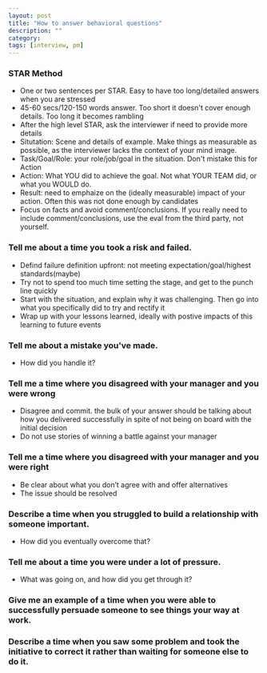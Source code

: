 ```yaml
---
layout: post
title: "How to answer behavioral questions" 
description: ""
category: 
tags: [interview, pm]
--- 
```


### STAR Method

* One or two sentences per STAR. Easy to have too long/detailed answers when you are stressed
 * 45-60 secs/120-150 words answer. Too short it doesn't cover enough details. Too long it becomes rambling 
 * After the high level STAR, ask the interviewer if need to provide more details
* Situtation: Scene and details of example. Make things as measurable as possible, as the interviewer lacks the context of your mind image.
* Task/Goal/Role: your role/job/goal in the situation. Don't mistake this for Action 
* Action: What YOU did to achieve the goal. Not what YOUR TEAM did, or what you WOULD do.
* Result: need to emphaize on the (ideally measurable) impact of your action. Often this was not done enough by candidates
* Focus on facts and avoid comment/conclusions. If you really need to include comment/conclusions, use the eval from the third party, not yourself.

### Tell me about a time you took a risk and failed. 
* Defind failure definition upfront: not meeting expectation/goal/highest standards(maybe)
* Try not to spend too much time setting the stage, and get to the punch line quickly
* Start with the situation, and explain why it was challenging. Then go into what you specifically did to try and rectify it
* Wrap up with your lessons learned, ideally with postive impacts of this learning to future events

### Tell me about a mistake you've made. 
* How did you handle it?

### Tell me a time where you disagreed with your manager and you were wrong
* Disagree and commit. the bulk of your answer should be talking about how you delivered successfully in spite of not being on board with the initial decision
* Do not use stories of winning a battle against your manager

### Tell me a time where you disagreed with your manager and you were right
* Be clear about what you don’t agree with and offer alternatives
* The issue should be resolved

### Describe a time when you struggled to build a relationship with someone important. 
* How did you eventually overcome that?

### Tell me about a time you were under a lot of pressure. 
* What was going on, and how did you get through it?

### Give me an example of a time when you were able to successfully persuade someone to see things your way at work.

### Describe a time when you saw some problem and took the initiative to correct it rather than waiting for someone else to do it.

